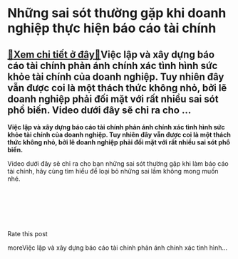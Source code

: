 Những sai sót thường gặp khi doanh nghiệp thực hiện báo cáo tài chính
=====================================================================

[:gift:Xem chi tiết ở đây:gift:](https://hddtvn.com/nhung-sai-sot-thuong-gap-khi-doanh-nghiep-thuc-hien-bao-cao-tai-chinh/)Việc lập và xây dựng báo cáo tài chính phản ánh chính xác tình hình sức khỏe tài chính của doanh nghiệp. Tuy nhiên đây vẫn được coi là một thách thức không nhỏ, bởi lẽ doanh nghiệp phải đối mặt với rất nhiều sai sót phổ biến. Video dưới đây sẽ chỉ ra cho …
----------------------------------------------------------------------------------------------------------------------------------------------------------------------------------------------------------------------------------------------------------------

**Việc lập và xây dựng báo cáo tài chính phản ánh chính xác tình hình sức khỏe tài chính của doanh nghiệp. Tuy nhiên đây vẫn được coi là một thách thức không nhỏ, bởi lẽ doanh nghiệp phải đối mặt với rất nhiều sai sót phổ biến.**


Video dưới đây sẽ chỉ ra cho bạn những sai sót thường gặp khi làm báo cáo tài chính, hãy cùng tìm hiểu để loại bỏ những sai lầm không mong muốn nhé.



 


 


 








































Rate this post


moreViệc lập và xây dựng báo cáo tài chính phản ánh chính xác tình hình…


